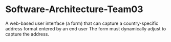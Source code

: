 # Software-Architecture-Team03
A web-based user interface (a form) that can capture a country-specific address format entered by an end user The form must dynamically adjust to capture the address.
